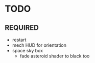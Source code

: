 # TODO

## REQUIRED
- restart
- mech HUD for orientation
- space sky box
    - fade asteroid shader to black too
